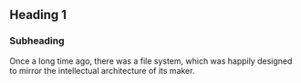## Heading 1
### Subheading
Once a long time ago, there was a file system, which was happily designed to mirror the intellectual architecture of its maker. 